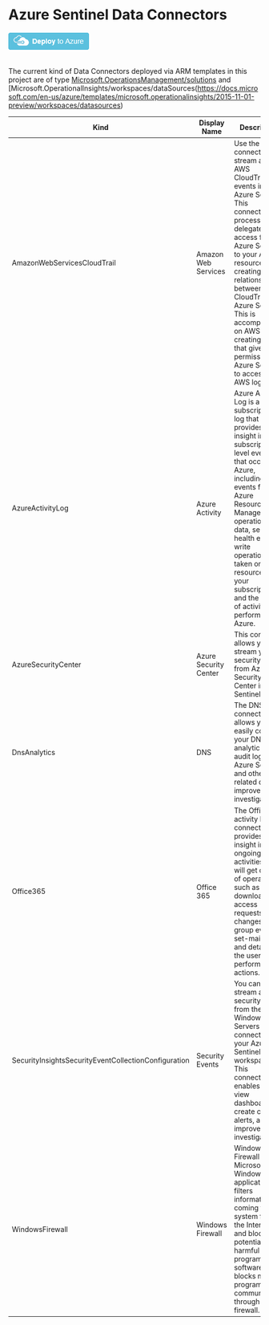 # Azure Sentinel Data Connectors

<a href="https://portal.azure.com/#create/Microsoft.Template/uri/https%3A%2F%2Fraw.githubusercontent.com%2Fhunters-forge%2FBlacksmith%2Fazure%2Ftemplates%2Fazure%2FSentinel2Go%2Fnestedtemplates%2Fdata-connectors%2FallConnectors.json" target="_blank">
    <img src="https://raw.githubusercontent.com/Azure/azure-quickstart-templates/master/1-CONTRIBUTION-GUIDE/images/deploytoazure.png"/> 
</a>
<br/>
<br/>


The current kind of Data Connectors deployed via ARM templates in this project are of type [Microsoft.OperationsManagement/solutions](https://docs.microsoft.com/en-us/azure/templates/microsoft.operationsmanagement/2015-11-01-preview/solutions) and [Microsoft.OperationalInsights/workspaces/dataSources(https://docs.microsoft.com/en-us/azure/templates/microsoft.operationalinsights/2015-11-01-preview/workspaces/datasources)


| Kind | Display Name | Description | type | Data Table |
|----|----|----|----|----|
| AmazonWebServicesCloudTrail | Amazon Web Services | Use the AWS connector to stream all your AWS CloudTrail events into Azure Sentinel. This connection process delegates access for Azure Sentinel to your AWS resource logs, creating a trust relationship between AWS CloudTrail and Azure Sentinel. This is accomplished on AWS by creating a role that gives permission to Azure Sentinel to access your AWS logs | Data Connector | AWSCloudTrail |
| AzureActivityLog | Azure Activity | Azure Activity Log is a subscription log that provides insight into subscription-level events that occur in Azure, including events from Azure Resource Manager operational data, service health events, write operations taken on the resources in your subscription, and the status of activities performed in Azure. | Data Source | AzureActivity |
| AzureSecurityCenter | Azure Security Center | This connector allows you stream your security alerts from Azure Security Center into Sentinel | Data Connector | SecurityAlert |
| DnsAnalytics| DNS | The DNS log connector allows you to easily connect your DNS analytic and audit logs with Azure Sentinel, and other related data, to improve investigation. | Solution | DnsEvents, DnsInventory |
| Office365 | Office 365 | The Office 365 activity log connector provides insight into ongoing user activities. You will get details of operations such as file downloads, access requests sent, changes to group events, set-mailbox and details of the user who performed the actions. | Data Connector | OfficeActivity |
| SecurityInsightsSecurityEventCollectionConfiguration | Security Events | You can stream all security events from the Windows Servers connected to your Azure Sentinel workspace. This connection enables you to view dashboards, create custom alerts, and improve investigation. | Data Source | SecurityEvent |
| WindowsFirewall | Windows Firewall | Windows Firewall is a Microsoft Windows application that filters information coming to your system from the Internet and blocking potentially harmful programs. The software blocks most programs from communicating through the firewall. | Solution | WindowsFirewall |